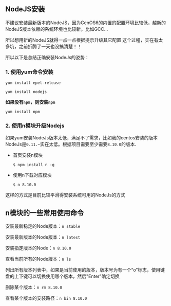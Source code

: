 ## NodeJS安装

不建议安装最新版本的NodeJS，因为CenOS6的内置的配置环境比较低，越新的NodeJS版本依赖的系统环境也比较新。比如GCC...

所以想用新的NodeJS就得一点一点根据提示升级其它配置
这个过程，实在有太多坑，之前折腾了一天也没搞清楚！！

所以以下是总结正确安装NodeJs的姿势：

### 1. 使用yum命令安装

  `yum install epel-release`

  `yum install nodejs`

**如果没有`npm`，则安装`npm`**

 `yum install npm`


### 2. 使用n模块升级Nodejs

如果yum安装NodeJs版本太低，满足不了需求，比如我的centos安装的版本NodeJs是`0.11.~`实在太低。根据项目需要至少需要`8.10.0`的版本.

- 首页安装n模块

  `$ npm install n -g`

- 使用n下载对应模块

  `$ n 8.10.0`


这样的方式是目前比较平滑得安装系统可用的NodeJs的方式

## n模块的一些常用使用命令

安装最新稳定的Node版本：`n stable`

安装最新版本的Node版本：`n latest`

安装指定版本的Node：`n 8.10.0`

查看当前所有的Node版本：`n ls`

  列出所有版本列表中，如果是当前使用的版本，版本号为有一个“o”标志，使用键盘的上下键可以切换使用哪个版本，然后"Enter"确定切换

删除某个版本：`n rm 8.10.0`

查看某个版本的安装路径：`n bin 8.10.0`

